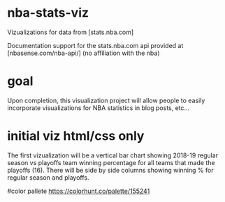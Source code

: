 # nba-stats-viz
Vizualizations for data from [stats.nba.com]

Documentation support for the stats.nba.com api provided at [nbasense.com/nba-api/] (no affiliation with the nba)

# goal
Upon completion, this visualization project will allow people to easily incorporate visualizations for NBA statistics in blog posts, etc...

# initial viz html/css only
The first vizualization will be a vertical bar chart showing 2018-19 regular season vs playoffs team winning percentage for all teams that made the playoffs (16). There will be side by side columns showing winning % for regular season and playoffs.

#color pallete
https://colorhunt.co/palette/155241
